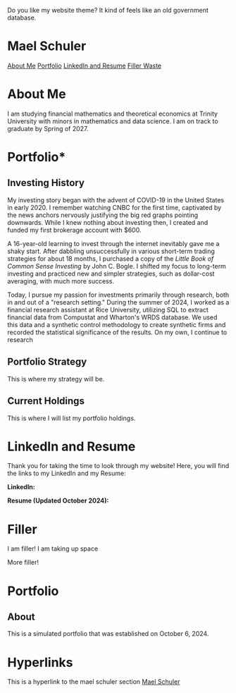 Do you like my website theme? It kind of feels like an old government database.  
# Mael Schuler
[About Me](#about-me)
[Portfolio](#portfolio)
[LinkedIn and Resume](#linkedin-and-resume)
[Filler Waste](#filler)



# About Me

I am studying financial mathematics and theoretical economics at Trinity University with minors in mathematics and data science. I am on track to graduate by Spring of 2027.

# Portfolio*

## Investing History
My investing story began with the advent of COVID-19 in the United States in early 2020. I remember watching CNBC for the first time, captivated by the news anchors nervously justifying the big red graphs pointing downwards. While I knew nothing about investing then, I created and funded my first brokerage account with $600. 

A 16-year-old learning to invest through the internet inevitably gave me a shaky start. After dabbling unsuccessfully in various short-term trading strategies for about 18 months, I purchased a copy of the _Little Book of Common Sense Investing_ by John C. Bogle. I shifted my focus to long-term investing and practiced new and simpler strategies, such as dollar-cost averaging, with much more success.

Today, I pursue my passion for investments primarily through research, both in and out of a "research setting." During the summer of 2024, I worked as a financial research assistant at Rice University, utilizing SQL to extract financial data from Compustat and Wharton's WRDS database. We used this data and a synthetic control methodology to create synthetic firms and recorded the statistical significance of the results. On my own, I continue to research 

## Portfolio Strategy

This is where my strategy will be.

## Current Holdings

This is where I will list my portfolio holdings.

# LinkedIn and Resume

Thank you for taking the time to look through my website! Here, you will find the links to my LinkedIn and my Resume:

**LinkedIn:**

****Resume (Updated October 2024):****

# Filler

I am filler! I am taking up space

More filler!

# Portfolio

## About

This is a simulated portfolio that was established on October 6, 2024.



# Hyperlinks

This is a hyperlink to the mael schuler section [Mael Schuler](#about-me)
